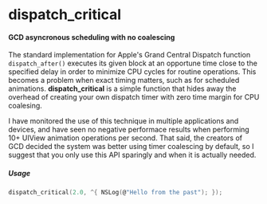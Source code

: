 dispatch_critical
=================
#### GCD asyncronous scheduling with no coalescing

The standard implementation for Apple's Grand Central Dispatch function `dispatch_after()` executes its given block at an opportune time close to the specified delay in order to minimize CPU cycles for routine operations. This becomes a problem when exact timing matters, such as for scheduled animations. __dispatch_critical__ is a simple function that hides away the overhead of creating your own dispatch timer with zero time margin for CPU coalesing. 

I have monitored the use of this technique in multiple applications and devices, and have seen no negative performace results when performing 10+ UIView animation operations per second. That said, the creators of GCD decided the system was better using timer coalescing by default, so I suggest that you only use this API sparingly and when it is actually needed. 


##### Usage

``` c
dispatch_critical(2.0, ^{ NSLog(@"Hello from the past"); });
```
